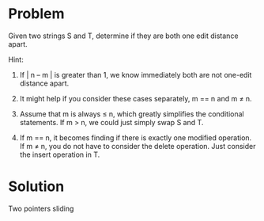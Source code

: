 Problem
===

Given two strings S and T, determine if they are both one edit distance apart.

Hint:

1. If | n – m | is greater than 1, we know immediately both are not one-edit distance apart.

2. It might help if you consider these cases separately, m == n and m ≠ n.

3. Assume that m is always ≤ n, which greatly simplifies the conditional statements. If m > n, we could just simply swap S and T.

4. If m == n, it becomes finding if there is exactly one modified operation. If m ≠ n, you do not have to consider the delete operation. Just consider the insert operation in T.

Solution
===

Two pointers sliding